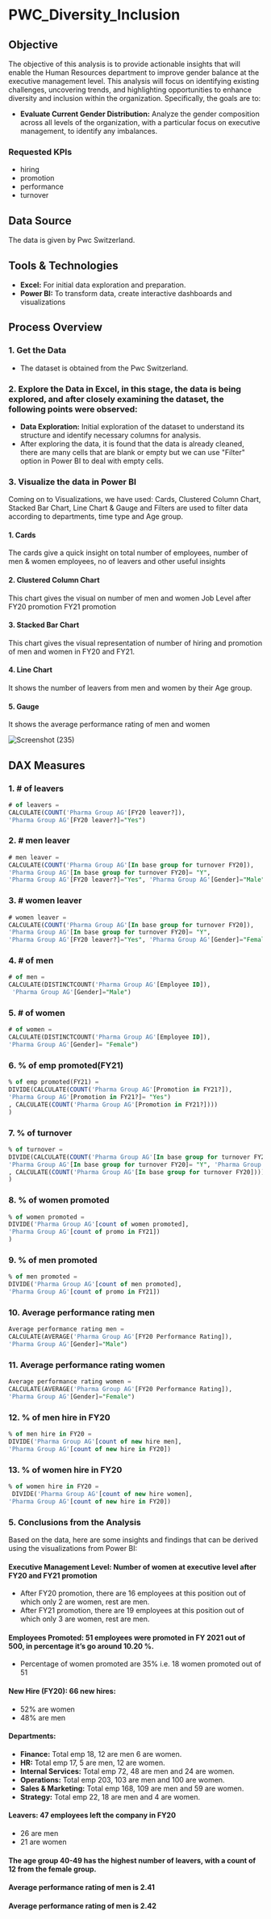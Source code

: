 # PWC_Diversity_Inclusion

## Objective
The objective of this analysis is to provide actionable insights that will enable the Human Resources department to improve gender balance at the executive management level. This analysis will focus on identifying existing challenges, uncovering trends, and highlighting opportunities to enhance diversity and inclusion within the organization. Specifically, the goals are to:
- **Evaluate Current Gender Distribution:** Analyze the gender composition across all levels of the organization, with a particular focus on executive management, to identify any imbalances.

### Requested KPIs
- hiring
- promotion
- performance
- turnover

## Data Source
The data is given by Pwc Switzerland.

## Tools & Technologies
- **Excel:** For initial data exploration and preparation.
- **Power BI:** To transform data, create interactive dashboards and visualizations

## Process Overview
### 1. Get the Data
- The dataset is obtained from the Pwc Switzerland.

### 2. Explore the Data in Excel, in this stage, the data is being explored, and after closely examining the dataset, the following points were observed:
- **Data Exploration:** Initial exploration of the dataset to understand its structure and identify necessary columns for analysis.
- After exploring the data, it is found that the data is already cleaned, there are many cells that are blank or empty but we can use "Filter" option in Power BI to deal with empty cells.

### 3. Visualize the data in Power BI

Coming on to Visualizations, we have used:
Cards, Clustered Column Chart, Stacked Bar Chart, Line Chart & Gauge and Filters are used to filter data according to departments, time type and Age group.

#### 1. Cards

The cards give a quick insight on total number of employees, number of men & women employees, no of leavers and other useful insights 

#### 2. Clustered Column Chart

This chart gives the visual on number of men and women Job Level after FY20 promotion FY21 promotion

#### 3. Stacked Bar Chart

This chart gives the visual representation of number of hiring and promotion of men and women in FY20 and FY21.

#### 4. Line Chart

It shows the number of leavers from men and women by their Age group.

#### 5. Gauge

It shows the average performance rating of men and women

![Screenshot (235)](https://github.com/user-attachments/assets/d1a287cc-2304-4efc-91cd-f8ceb551f46b)

## DAX Measures

### 1. # of leavers
```sql
# of leavers =
CALCULATE(COUNT('Pharma Group AG'[FY20 leaver?]), 
'Pharma Group AG'[FY20 leaver?]="Yes")

```

### 2. # men leaver
```sql
# men leaver = 
CALCULATE(COUNT('Pharma Group AG'[In base group for turnover FY20]), 
'Pharma Group AG'[In base group for turnover FY20]= "Y",
'Pharma Group AG'[FY20 leaver?]="Yes", 'Pharma Group AG'[Gender]="Male")

```

### 3. # women leaver
```sql
# women leaver =
CALCULATE(COUNT('Pharma Group AG'[In base group for turnover FY20]),
'Pharma Group AG'[In base group for turnover FY20]= "Y",
'Pharma Group AG'[FY20 leaver?]="Yes", 'Pharma Group AG'[Gender]="Female")

```

### 4. # of men
```sql
# of men = 
CALCULATE(DISTINCTCOUNT('Pharma Group AG'[Employee ID]), 
 'Pharma Group AG'[Gender]="Male")

```

### 5. # of women
```sql
# of women = 
CALCULATE(DISTINCTCOUNT('Pharma Group AG'[Employee ID]),
'Pharma Group AG'[Gender]= "Female")

```

### 6. % of emp promoted(FY21)
```sql
% of emp promoted(FY21) = 
DIVIDE(CALCULATE(COUNT('Pharma Group AG'[Promotion in FY21?]),
'Pharma Group AG'[Promotion in FY21?]= "Yes")
, CALCULATE(COUNT('Pharma Group AG'[Promotion in FY21?])))
)

```

### 7. % of turnover
```sql
% of turnover = 
DIVIDE(CALCULATE(COUNT('Pharma Group AG'[In base group for turnover FY20]),
'Pharma Group AG'[In base group for turnover FY20]= "Y", 'Pharma Group AG'[FY20 leaver?]="Yes")
, CALCULATE(COUNT('Pharma Group AG'[In base group for turnover FY20])))
)

```

### 8. % of women promoted
```sql
% of women promoted = 
DIVIDE('Pharma Group AG'[count of women promoted], 
'Pharma Group AG'[count of promo in FY21])
)

```

### 9. % of men promoted
```sql
% of men promoted = 
DIVIDE('Pharma Group AG'[count of men promoted], 
'Pharma Group AG'[count of promo in FY21])

```

### 10. Average performance rating men
```sql
Average performance rating men = 
CALCULATE(AVERAGE('Pharma Group AG'[FY20 Performance Rating]), 
'Pharma Group AG'[Gender]="Male")

```

### 11. Average performance rating women
```sql
Average performance rating women = 
CALCULATE(AVERAGE('Pharma Group AG'[FY20 Performance Rating]), 
'Pharma Group AG'[Gender]="Female")

```

### 12. % of men hire in FY20
```sql
% of men hire in FY20 = 
DIVIDE('Pharma Group AG'[count of new hire men], 
'Pharma Group AG'[count of new hire in FY20])

```

### 13. % of women hire in FY20
```sql
% of women hire in FY20 =
 DIVIDE('Pharma Group AG'[count of new hire women], 
'Pharma Group AG'[count of new hire in FY20])
```


### 5. Conclusions from the Analysis

Based on the data, here are some insights and findings that can be derived using the visualizations from Power BI:

#### **Executive Management Level:** Number of women at executive level after FY20 and FY21 promotion
- After FY20 promotion, there are 16 employees at this position out of which only 2 are women, rest are men.
- After FY21 promotion, there are 19 employees at this position out of which only 3 are women, rest are men.

#### **Employees Promoted:** 51 employees were promoted in FY 2021 out of 500, in percentage it’s go around 10.20 %.
- Percentage of women promoted are 35% i.e. 18 women promoted out of 51

#### **New Hire (FY20):** 66 new hires:
- 52% are women
- 48% are men

#### **Departments:** 
- **Finance:** Total emp 18, 12 are men 6 are women.
- **HR:** Total emp 17, 5 are men, 12 are women.
- **Internal Services:** Total emp 72, 48 are men and 24 are women.
- **Operations:** Total emp 203, 103 are men and 100 are women.
- **Sales & Marketing:** Total emp 168, 109 are men and 59 are women.
- **Strategy:** Total emp 22, 18 are men and 4 are women.

#### **Leavers:** 47 employees left the company in FY20
- 26 are men
- 21 are women

#### The age group **40-49** has the highest number of leavers, with a count of **12** from the female group.

#### Average performance rating of men is **2.41**

#### Average performance rating of men is **2.42**

